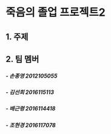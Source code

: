# 죽음의 졸업 프로젝트2

## 1. 주제


## 2. 팀 멤버

##### - 손종영 2012105055
##### - 김선희 2016115113
##### - 배근령 2016114418
##### - 조현경 2016117078
